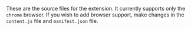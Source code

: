 These are the source files for the extension. It currently supports only the `chrome` browser. If you wish to add browser support, make changes in the `content.js` file and `manifest.json` file.
